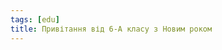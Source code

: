 ```yaml
---
tags: [edu]
title: Привітання від 6-А класу з Новим роком
---
```


<youtube id="D-GLVo4RMEc"></youtube>
